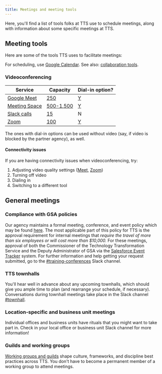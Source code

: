 ```yaml
---
title: Meetings and meeting tools
---
```


Here, you'll find a list of tools folks at TTS use to schedule meetings, along with information about some specific meetings at TTS.

## Meeting tools

Here are some of the tools TTS uses to facilitate meetings:

For scheduling, use [Google Calendar]({{site.baseurl}}/google-calendar/). See also: [collaboration tools]({{site.baseurl}}/collaboration-tools/).

### Videoconferencing

| Service                                                                             | Capacity                                                                                                                                 | Dial-in option?                                                                                                                                           |
| ----------------------------------------------------------------------------------- | ---------------------------------------------------------------------------------------------------------------------------------------- | --------------------------------------------------------------------------------------------------------------------------------------------------------- |
| [Google Meet]({{site.baseurl}}/google-meet/)                                        | [250](https://insite.gsa.gov/employee-resources/information-technology/do-it-yourself-self-help/virtual-and-online-meetings/google-meet) | [Y](https://support.google.com/meet/answer/9518557?hl=en&ref_topic=7192926)                                                                               |
| [Meeting Space]({{site.baseurl}}/gsa-internal-tools/#meeting-space)                 | [500-1,500](https://insite.gsa.gov/topics/information-technology/do-it-yourself-self-help/online-meetings/meeting-space-adobe-connect)   | [Y](https://insite.gsa.gov/topics/information-technology/do-it-yourself-self-help/virtual-and-online-meetings/meeting-space-adobe-connect/audio-controls) |
| [Slack calls](https://slack.com/help/articles/115003498363-Slack-Calls--the-basics) | [15](https://slack.com/help/articles/216771908-Make-calls-in-Slack#start-a-call)                                                         | N                                                                                                                                                         |
| [Zoom]({{site.baseurl}}/zoom/)                                                      | [100](https://support.zoom.us/hc/en-us/articles/201363173-Account-Types#usertype)                                                        | [Y](https://support.zoom.us/hc/en-us/articles/201362663-Joining-a-meeting-by-phone)                                                                       |

The ones with dial-in options can be used without video (say, if video is blocked by the partner agency), as well.

#### Connectivity issues

If you are having connectivity issues when videoconferencing, try:

1. Adjusting video quality settings ([Meet](https://support.google.com/a/users/answer/9302964?co=GENIE.Platform%3DAndroid&hl=en#adjust-video-quality), [Zoom](https://support.zoom.us/hc/en-us/articles/201362623-Changing-settings-in-the-desktop-client-or-mobile-app))
1. Turning off video
1. Dialing in
1. Switching to a different tool

## General meetings

### Compliance with GSA policies

Our agency maintains a formal meeting, conference, and event policy which may be found [here](<https://www.gsa.gov/portal/mediaId/205471/fileName/OAS_57851_Conference_and_Event_Management_(Signed_on_January_28__2015).action>). The most applicable part of this policy for TTS is the approval requirement for internal meetings that _require the travel of more than six employees or will cost more than $10,000._ For these meetings, approval of both the Commissioner of the Technology Transformation Service and the Deputy Administrator of GSA via the [Salesforce Event Tracker](https://gsa.my.salesforce.com/a1b/o) system. For further information and help getting your request submitted, go to the [#training-conferences](https://gsa-tts.slack.com/messages/training-conferences) Slack channel.

### TTS townhalls

You'll hear well in advance about any upcoming townhalls, which should give you ample time to plan (and rearrange your schedule, if necessary). Conversations during townhall meetings take place in the Slack channel [#townhall](https://gsa-tts.slack.com/messages/townhall).

### Location-specific and business unit meetings

Individual offices and business units have rituals that you might want to take part in. Check in your local office or business unit Slack channel for more information!

### Guilds and working groups

[Working groups and guilds]({{site.baseurl}}/working-groups-and-guilds-101) shape culture, frameworks, and discipline best practices across TTS. You don't have to become a permanent member of a working group to attend meetings.
